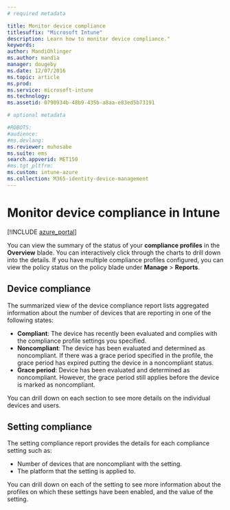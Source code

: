 ```yaml
---
# required metadata

title: Monitor device compliance
titlesuffix: "Microsoft Intune"
description: Learn how to monitor device compliance."
keywords:
author: MandiOhlinger
ms.author: mandia
manager: dougeby
ms.date: 12/07/2016
ms.topic: article
ms.prod:
ms.service: microsoft-intune
ms.technology:
ms.assetid: 0790934b-48b9-435b-a8aa-e83ed5b73191

# optional metadata

#ROBOTS:
#audience:
#ms.devlang:
ms.reviewer: muhosabe
ms.suite: ems
search.appverid: MET150
#ms.tgt_pltfrm:
ms.custom: intune-azure
ms.collection: M365-identity-device-management
---
```

# Monitor device compliance in Intune

[!INCLUDE [azure_portal](./includes/azure_portal.md)]

You can view the summary of the status of your **compliance profiles** in the **Overview** blade.
You can interactively click through the charts to drill down into the details. If you have multiple compliance profiles configured, you can view the policy status on the policy blade under **Manage** > **Reports**.

##  Device compliance

The summarized view of the device compliance report lists aggregated information about the number of devices that are reporting in one of the following states:

- **Compliant**: The device has recently been evaluated and complies with the compliance profile settings you specified.
- **Noncompliant**: The device has been evaluated and determined as noncompliant.  If there was a grace period specified in the profile, the grace period has expired putting the device in a noncompliant status.
- **Grace period**: Device has been evaluated and determined as noncompliant. However, the grace period still applies before the device is marked as noncompliant.

You can drill down on each section to see more details on the individual devices and users.

## Setting compliance

The setting compliance report provides the details for each compliance setting such as:

- Number of devices that are noncompliant with the setting.
- The platform that the setting is applied to.

You can drill down on each of the setting to see more information about the profiles on which these settings have been enabled, and the value of the setting.
